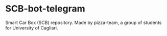 # SCB-bot-telegram
Smart Car Box (SCB) repository. Made by pizza-team, a group of students for University of Cagliari.
